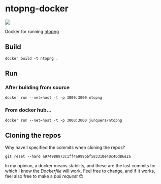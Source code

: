 # ntopng-docker
[![](https://img.shields.io/docker/pulls/junquera/ntopng.svg?style=plastic)](https://hub.docker.com/r/junquera/ntopng)

Docker for running [ntopng](https://github.com/ntop/ntopng)

## Build

```
docker build -t ntopng .
```

## Run

### After building from source

```
docker run --net=host -t -p 3000:3000 ntopng
```

### From docker hub...

```
docker run --net=host -t -p 3000:3000 junquera/ntopng
```

## Cloning the repos

Why have I specified the commits when cloning the repos?

```
git reset --hard a974988973c1ff4a999bbf583310e40c46d86e2a
```

In my opinion, a docker means stability, and these are the last commits for which I know the *Dockerfile* will work. Feel free to change, and if It works, feel also free to make a *pull request* :wink:
